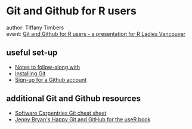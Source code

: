 # Git and Github for R users
author: Tiffany Timbers</br>
event: [Git and Github for R users - a presentation for R Ladies Vancouver](https://www.meetup.com/R-Ladies-Vancouver/events/251316571/)

## useful set-up
- [Notes to follow-along with](https://github.com/ttimbers/Git-and-Github-for-R-users/blob/master/git_presentation.Rmd)
- [Installing Git](https://carpentries.github.io/workshop-template/#git)
- [Sign-up for a Github account](https://github.com/)

## additional Git and Github resources
- [Software Carpentries Git cheat sheet](http://swcarpentry.github.io/git-novice/reference/)
- [Jenny Bryan's Happy Git and GitHub for the useR book](http://happygitwithr.com/)
